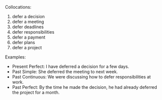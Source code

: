 Collocations:

1. defer a decision
2. defer a meeting
3. defer deadlines
4. defer responsibilities
5. defer a payment
6. defer plans
7. defer a project

Examples:

- Present Perfect: I have deferred a decision for a few days.
- Past Simple: She deferred the meeting to next week.
- Past Continuous: We were discussing how to defer responsibilities at work.
- Past Perfect: By the time he made the decision, he had already deferred the project for a month.